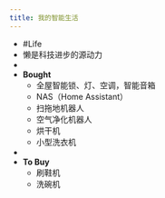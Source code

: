 ```yaml
---
title: 我的智能生活
---
```

- #Life
- 懒是科技进步的源动力
-
- **Bought**
	 - 全屋智能锁、灯、空调，智能音箱
	 - NAS（Home Assistant）
	 - 扫拖地机器人
	 - 空气净化机器人
	 - 烘干机
	 - 小型洗衣机
-
- **To Buy**
	 - 刷鞋机
	 - 洗碗机
